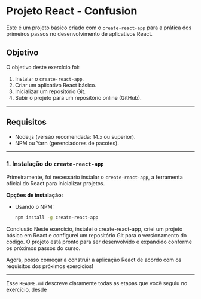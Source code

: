 # Projeto React - Confusion

Este é um projeto básico criado com o `create-react-app` para a prática dos primeiros passos no desenvolvimento de aplicativos React. 
## Objetivo

O objetivo deste exercício foi:

1. Instalar o `create-react-app`.
2. Criar um aplicativo React básico.
3. Inicializar um repositório Git.
4. Subir o projeto para um repositório online (GitHub).

---

## Requisitos

- Node.js (versão recomendada: 14.x ou superior).
- NPM ou Yarn (gerenciadores de pacotes).

---

### 1. Instalação do `create-react-app`

Primeiramente, foi necessário instalar o `create-react-app`, a ferramenta oficial do React para inicializar projetos.

**Opções de instalação:**

- Usando o NPM:
  ```bash
  npm install -g create-react-app

Conclusão
Neste exercício, instalei o create-react-app, criei um projeto básico em React e configurei um repositório Git para o versionamento do código. O projeto está pronto para ser desenvolvido e expandido conforme os próximos passos do curso.

Agora, posso começar a construir a aplicação React de acordo com os requisitos dos próximos exercícios!

---

Esse `README.md` descreve claramente todas as etapas que você seguiu no exercício, desde 
